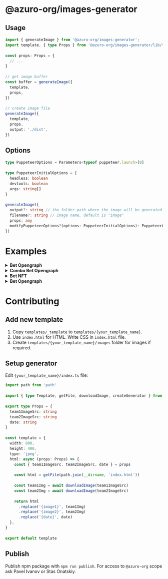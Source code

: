 # @azuro-org/images-generator

## Usage

```typescript
import { generateImage } from '@azuro-org/images-generator';
import template, { type Props } from '@azuro-org/images-generator/lib/templates/bet-nft';

const props: Props = {
  // ...
}

// get image buffer
const buffer = generateImage({
  template,
  props,
})

// create image file
generateImage({
  template,
  props,
  output: './dist',
})
```

## Options

```typescript
type PuppeteerOptions = Parameters<typeof puppeteer.launch>[0]

type PuppeteerInitialOptions = {
  headless: boolean
  devtools: boolean
  args: string[]
}

generateImage({
  output?: string // the folder path where the image will be generated
  filename?: string // image name, default is "image"
  props: any
  modifyPuppeteerOptions?(options: PuppeteerInitialOptions): PuppeteerOptions
})
```


# Examples

<details>
<summary><b>Bet Opengraph</b></summary>
<p>

```typescript
import { generateImage } from '@azuro-org/images-generator';
import template from '@azuro-org/images-generator/lib/templates/bet-og';

generateImage({
  template,
  props: {
    title: 'Decentralized betting is awesome!',
    game: {
      country: 'International Tournaments',
      league: 'ESL Challenger League North America',
      participants: [
        {
          name: 'WINDINGO',
          image: 'https://content.bookmaker.xyz/avatars/provider-3/4757.png',
        },
        {
          name: 'Los Grandes Academy',
          image: 'https://content.bookmaker.xyz/avatars/provider-3/4739.png',
        },
      ],
      startsAt: Date.now(),
    }
  },
})
```

### Result

<img src="https://github.com/Azuro-protocol/images-generator/raw/main/src/templates/combo-bet-og/example.jpeg" width="600" />
</p>
</details>

<details>
<summary><b>Combo Bet Opengraph</b></summary>
<p>

```typescript
import { generateImage } from '@azuro-org/images-generator';
import template from '@azuro-org/images-generator/lib/templates/combo-bet-og';

generateImage({
  template,
  props: {
    title: 'Decentralized betting is awesome!',
    data: {
      totalOdds: 1.57,
      possiblePayout: 1017.17,
      asset: 'USDT',
    }
  },
})

// or (for "Winning" label)

generateImage({
  template,
  props: {
    title: 'Decentralized betting is awesome!',
    data: {
      totalOdds: 1.57,
      payout: 500,
      asset: 'USDT',
    }
  },
})
```

### Result

<img src="https://github.com/Azuro-protocol/images-generator/raw/main/src/templates/bet-og/example.jpeg" width="600" />
</p>
</details>

<details>
<summary><b>Bet NFT</b></summary>
<p>

```typescript
import { generateImage } from '@azuro-org/images-generator';
import template from '@azuro-org/images-generator/lib/templates/bet-nft';

generateImage({
  template,
  props: {
    type: 'match',
    sport: 'Football',
    league: 'International Tournaments · FIFA - World Cup',
    team1: {
      img: 'https://content.bookmaker.xyz/avatars/provider-3/4757.png',
      name: 'Ecuador',
    },
    team2: {
      img: 'https://content.bookmaker.xyz/avatars/provider-3/4739.png',
      name: 'Senegal',
    },
    date: 'Dec 24, 2020',
    betAmount: '100 xDAI',
    outcome: 'Senegal',
    betOdds: '1.7',
    currentOdds: '1.2',
  },
})
```

### Result

<img src="https://github.com/Azuro-protocol/images-generator/raw/main/src/templates/bet-nft/example.png" width="255" />
</p>
</details>

<details>
<summary><b>Bet Opengraph</b></summary>
<p>

```typescript
import { generateImage } from '@azuro-org/images-generator';
import template from '@azuro-org/images-generator/lib/templates/freebet';

generateImage({
  template,
  props: {
    amount: '5 xDAI',
    date: '12.01.2022',
  },
})
```

### Result

<img src="https://github.com/Azuro-protocol/images-generator/raw/main/src/templates/freebet/example.png" width="416" />
</p>
</details>


# Contributing

## Add new template

1. Copy `templates/_template` to `templates/{your_template_name}`.
3. Use `index.html` for HTML. Write CSS in `index.html` file.
4. Create `templates/{your_template_name}/images` folder for images if required.


## Setup generator

Edit `{your_template_name}/index.ts` file:

```typescript
import path from 'path'

import { type Template, getFile, downloadImage, createGenerator } from '../../utils'

export type Props = {
  team1ImageSrc: string
  team2ImageSrc: string
  date: string
}

const template = {
  width: 800,
  height: 400,
  type: 'jpeg',
  html: async (props: Props) => {
    const { team1ImageSrc, team2ImageSrc, date } = props

    const html = getFile(path.join(__dirname, 'index.html'))

    const team1Img = await downloadImage(team1ImageSrc)
    const team2Img = await downloadImage(team2ImageSrc)

    return html
      .replace('{image1}', team1Img)
      .replace('{image2}', team2Img)
      .replace('{date}', date)
  },
}

export default template
```

## Publish

Publish npm package with `npm run publish`. For access to `@azuro-org` scope ask Pavel Ivanov or Stas Onatskiy.
